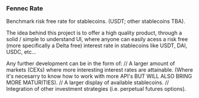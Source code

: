 ### Fennec Rate ###

Benchmark risk free rate for stablecoins.
(USDT; other stablecoins TBA).  


The idea behind this project is to offer a high quality product, through a solid / simple to understand UI, 
where anyone can easily acess a risk free (more specifically a Delta free) interest 
rate in stablecoins like USDT, DAI, USDC, etc...

Any further development can be in the form of: 
  // A larger amount of markets (CEXs) where more interesting interest rates are attainable.
     (Where it's necesarry to know how to work with more API's BUT WILL ALSO BRING MORE MATURITIES).
  // A larger display of available stablecoins.
  // Integration of other investment strategies (i.e. perpetual futures options).
